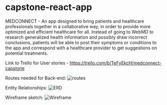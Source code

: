 # capstone-react-app

MEDCONNECT - An app designed to bring patients and healthcare professionals together in a collaborative way, in order to provide more optimized and efficient healthcare for all. Instead of going to WebMD to research generalized health information and possibly draw incorrect conclusions, patients will be able to post their symptoms or conditions to the app and correspond with a healthcare provider to get suggestions on potential treatments. 

Link to Trello for User stories - https://trello.com/b/TeFyEkcH/medconnect-capstone


Routes needed for Back-end:
![routes](https://i.imgur.com/CgvSSIo.png)

Entity Relationships:
![ERD](https://i.imgur.com/k5e3cD7.png)

Wireframe sketch:
![Wireframe](https://i.imgur.com/IVbhEgS.png)
